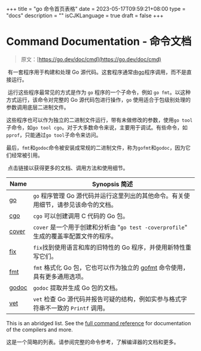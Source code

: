 +++
title = "go 命令首页表格"
date = 2023-05-17T09:59:21+08:00
type = "docs"
description = ""
isCJKLanguage = true
draft = false
+++
# Command Documentation - 命令文档

> 原文：[https://go.dev/doc/cmd](https://go.dev/doc/cmd)

​	有一套程序用于构建和处理 Go 源代码。这套程序通常由[go](../go)程序调用，而不是直接运行。

​	运行这些程序最常见的方式是作为 `go` 程序的一个子命令，例如 `go fmt`。以这种方式运行，该命令对完整的 Go 源代码包进行操作，`go` 使用适合于包级别处理的参数调用底层二进制文件。

​	这些程序也可以作为独立的二进制文件运行，带有未做修改的参数，使用`go tool`子命令，如`go tool cgo`。对于大多数命令来说，主要用于调试。有些命令，如`pprof`，只能通过`go tool`子命令来访问。

​	最后，`fmt`和`godoc`命令被安装成常规的二进制文件，称为`gofmt`和`godoc`，因为它们经常被引用。

​	点击链接以获得更多的文档、调用方法和使用细节。

| Name             | Synopsis 简述                                                |
| ---------------- | ------------------------------------------------------------ |
| [go](./go)       | `go` 程序管理 Go 源代码并运行这里列出的其他命令。有关使用细节，请参见该命令的文档。 |
| [cgo](./cgo)     | `cgo` 可以创建调用 C 代码的 Go 包。                          |
| [cover](./cover) | `cover` 是一个用于创建和分析由 "`go test -coverprofile`" 生成的覆盖率配置文件的程序。 |
| [fix](./fix)     | `fix`找到使用语言和库的旧特性的 Go 程序，并使用新特性重写它们。 |
| [fmt](./gofmt)   | `fmt` 格式化 Go 包，它也可以作为独立的 [gofmt](./gofmt) 命令使用，具有更多通用选项。 |
| [godoc](./godoc) | `godoc` 提取并生成 Go 包的文档。                             |
| [vet](./vet)     | `vet` 检查 Go 源代码并报告可疑的结构，例如实参与格式字符串不一致的 `Printf` 调用。 |

This is an abridged list. See the [full command reference](https://go.dev/cmd/) for documentation of the compilers and more.

​	这是一个简略的列表。请参阅完整的命令参考，了解编译器的文档和更多。
